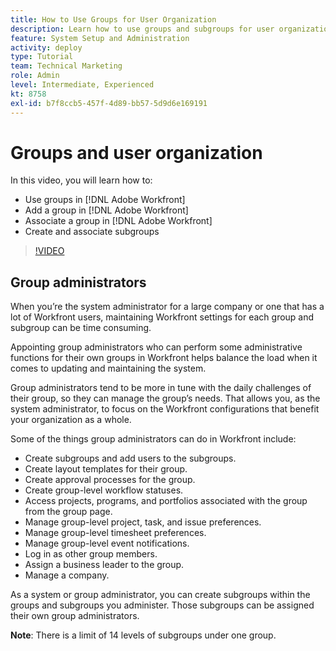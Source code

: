 ```yaml
---
title: How to Use Groups for User Organization
description: Learn how to use groups and subgroups for user organization and permissions to work in [!DNL Adobe Workfront]. Learn to create a group and subgroups.
feature: System Setup and Administration
activity: deploy
type: Tutorial
team: Technical Marketing
role: Admin
level: Intermediate, Experienced
kt: 8758
exl-id: b7f8ccb5-457f-4d89-bb57-5d9d6e169191
---
```

# Groups and user organization

In this video, you will learn how to:

* Use groups in [!DNL Adobe Workfront]
* Add a group in [!DNL Adobe Workfront]
* Associate a group in [!DNL Adobe Workfront]
* Create and associate subgroups

>[!VIDEO](https://video.tv.adobe.com/v/335070/?quality=12)

## Group administrators

When you’re the system administrator for a large company or one that has a lot of Workfront users, maintaining Workfront settings for each group and subgroup can be time consuming.

Appointing group administrators who can perform some administrative functions for their own groups in Workfront helps balance the load when it comes to updating and maintaining the system.

Group administrators tend to be more in tune with the daily challenges of their group, so they can manage the group’s needs. That allows you, as the system administrator, to focus on the Workfront configurations that benefit your organization as a whole.

Some of the things group administrators can do in Workfront include:

* Create subgroups and add users to the subgroups. 
* Create layout templates for their group. 
* Create approval processes for the group. 
* Create group-level workflow statuses. 
* Access projects, programs, and portfolios associated with the group from the group page. 
* Manage group-level project, task, and issue preferences. 
* Manage group-level timesheet preferences. 
* Manage group-level event notifications. 
* Log in as other group members. 
* Assign a business leader to the group. 
* Manage a company. 

As a system or group administrator, you can create subgroups within the groups and subgroups you administer. Those subgroups can be assigned their own group administrators. 

**Note**: There is a limit of 14 levels of subgroups under one group.
